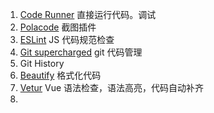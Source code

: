 1. [Code Runner](https://marketplace.visualstudio.com/items?itemName=formulahendry.code-runner) 直接运行代码。调试
2. [Polacode](https://marketplace.visualstudio.com/items?itemName=pnp.polacode) 截图插件
3. [ESLint](https://marketplace.visualstudio.com/items?itemName=dbaeumer.vscode-eslint) JS 代码规范检查
4. [Git supercharged](http://www.baidu.com/link?url=vMZpt7ZAodKNYZUUP8IsgWUsMRyhM0b1Ts2ESwfIk-67Axhm351_wkHKSudV_wrl) git 代码管理
5. Git History
6. [Beautify]() 格式化代码
7. [Vetur]() Vue 语法检查，语法高亮，代码自动补齐
8. 

